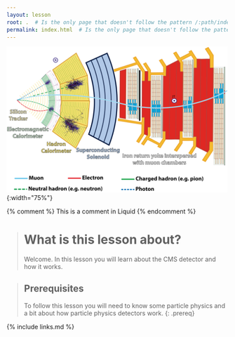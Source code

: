 ```yaml
---
layout: lesson
root: .  # Is the only page that doesn't follow the pattern /:path/index.html
permalink: index.html  # Is the only page that doesn't follow the pattern /:path/index.html
---
```


![](/fig/CMSslice_whiteBackground.png){:width="75%"}


<!-- this is an html comment -->

{% comment %} This is a comment in Liquid {% endcomment %}

> # What is this lesson about?
>
> Welcome. In this lesson you will learn about the CMS detector and how it works.


> ## Prerequisites
>
> To follow this lesson you will need to know some particle physics and a bit about how particle physics detectors work.
{: .prereq}

{% include links.md %}
